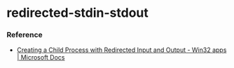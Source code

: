 redirected-stdin-stdout
=======================
### Reference
- [Creating a Child Process with Redirected Input and Output - Win32 apps | Microsoft Docs](https://docs.microsoft.com/en-us/windows/win32/procthread/creating-a-child-process-with-redirected-input-and-output)